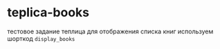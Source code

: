 # teplica-books
тестовое задание теплица
для отображения списка книг используем шорткод 
```display_books```

